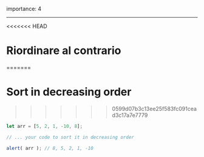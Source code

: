 importance: 4

---

<<<<<<< HEAD
# Riordinare al contrario 
=======
# Sort in decreasing order
>>>>>>> 0599d07b3c13ee25f583fc091cead3c17a7e7779

```js
let arr = [5, 2, 1, -10, 8];

// ... your code to sort it in decreasing order

alert( arr ); // 8, 5, 2, 1, -10
```

